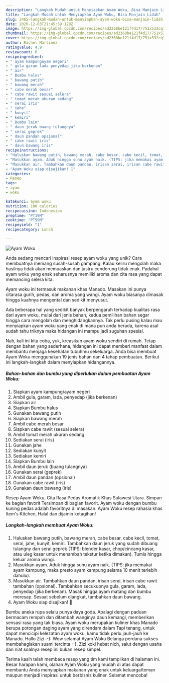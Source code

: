 ```yaml
---
description: "Langkah Mudah untuk Menyiapkan Ayam Woku, Bisa Manjain Lidah"
title: "Langkah Mudah untuk Menyiapkan Ayam Woku, Bisa Manjain Lidah"
slug: 2465-langkah-mudah-untuk-menyiapkan-ayam-woku-bisa-manjain-lidah
date: 2020-12-03T21:45:59.120Z
image: https://img-global.cpcdn.com/recipes/ad2368be121f4d17/751x532cq70/ayam-woku-foto-resep-utama.jpg
thumbnail: https://img-global.cpcdn.com/recipes/ad2368be121f4d17/751x532cq70/ayam-woku-foto-resep-utama.jpg
cover: https://img-global.cpcdn.com/recipes/ad2368be121f4d17/751x532cq70/ayam-woku-foto-resep-utama.jpg
author: Rachel Martinez
ratingvalue: 4.9
reviewcount: 6
recipeingredient:
- " ayam kampungayam negeri"
- " gula garam lada penyedap jika berkenan"
- " air"
- " Bumbu halus"
- " bawang putih"
- " bawang merah"
- " cabe merah besar"
- " cabe rawit sesuai selera"
- " tomat merah ukuran sedang"
- " serai iris"
- " jahe"
- " kunyit"
- " kemiri"
- " Bumbu lain"
- " daun jeruk buang tulangnya"
- " serai geprek"
- " daun pandan opsional"
- " cabe rawit iris"
- " daun bawang iris"
recipeinstructions:
- "Haluskan bawang putih, bawang merah, cabe besar, cabe kecil, tomat, serai, jahe, kunyit, kemiri. Tambahkan daun jeruk yang sudah dibuang tulangny dan serai geprek (TIPS: blender kasar, chop/cincang kasar, atau uleg kasar untuk menambah tekstur ketika dimakan). Tumis hingga keluar aroma wangi."
- "Masukkan ayam. Aduk hingga suhu ayam naik. (TIPS: jika memakai ayam kampung, maka presto ayam kampung selama 10 menit terlebih dahulu)."
- "Masukkan air. Tambahkan daun pandan, irisan serai, irisan cabe rawit tambahan (opsional). Tambahkan secukupnya gula, garam, lada, penyedap (jika berkenan). Masak hingga ayam matang dan bumbu meresap. Sesaat sebelum diangkat, tambahkan daun bawang."
- "Ayam Woku siap disajikan! 💞"
categories:
- Resep
tags:
- ayam
- woku

katakunci: ayam woku 
nutrition: 100 calories
recipecuisine: Indonesian
preptime: "PT19M"
cooktime: "PT59M"
recipeyield: "1"
recipecategory: Lunch

---
```



![Ayam Woku](https://img-global.cpcdn.com/recipes/ad2368be121f4d17/751x532cq70/ayam-woku-foto-resep-utama.jpg)

Anda sedang mencari inspirasi resep ayam woku yang unik? Cara membuatnya memang susah-susah gampang. Kalau keliru mengolah maka hasilnya tidak akan memuaskan dan justru cenderung tidak enak. Padahal ayam woku yang enak seharusnya memiliki aroma dan cita rasa yang dapat memancing selera kita.

Ayam woku ini termasuk makanan khas Manado. Masakan ini punya citarasa gurih, pedas, dan aroma yang wangi. Ayam woku biasanya dimasak hingga kuahnya mengental dan sedikit menyusut.

Ada beberapa hal yang sedikit banyak berpengaruh terhadap kualitas rasa dari ayam woku, mulai dari jenis bahan, kedua pemilihan bahan segar hingga cara mengolah dan menghidangkannya. Tak perlu pusing kalau mau menyiapkan ayam woku yang enak di mana pun anda berada, karena asal sudah tahu triknya maka hidangan ini mampu jadi suguhan spesial.


Nah, kali ini kita coba, yuk, kreasikan ayam woku sendiri di rumah. Tetap dengan bahan yang sederhana, hidangan ini dapat memberi manfaat dalam membantu menjaga kesehatan tubuhmu sekeluarga. Anda bisa membuat Ayam Woku menggunakan 19 jenis bahan dan 4 tahap pembuatan. Berikut ini langkah-langkah dalam menyiapkan hidangannya.

<!--inarticleads1-->

##### Bahan-bahan dan bumbu yang diperlukan dalam pembuatan Ayam Woku:

1. Siapkan  ayam kampung/ayam negeri
1. Ambil  gula, garam, lada, penyedap (jika berkenan)
1. Siapkan  air
1. Siapkan  Bumbu halus
1. Gunakan  bawang putih
1. Siapkan  bawang merah
1. Ambil  cabe merah besar
1. Siapkan  cabe rawit (sesuai selera)
1. Ambil  tomat merah ukuran sedang
1. Sediakan  serai (iris)
1. Gunakan  jahe
1. Sediakan  kunyit
1. Sediakan  kemiri
1. Siapkan  Bumbu lain
1. Ambil  daun jeruk (buang tulangnya)
1. Gunakan  serai (geprek)
1. Ambil  daun pandan (opsional)
1. Gunakan  cabe rawit (iris)
1. Gunakan  daun bawang (iris)


Resep Ayam Woku, Cita Rasa Pedas Aromatik Khas Sulawesi Utara. Simpan ke bagian favorit Tersimpan di bagian favorit. Ayam woku dengan bumbu kuning pedas adalah favoritnya di masakan. Ayam Woku resep rahasia khas Item&#39;s Kitchen, Halal dan dijamin ketagihan! 

<!--inarticleads2-->

##### Langkah-langkah membuat Ayam Woku:

1. Haluskan bawang putih, bawang merah, cabe besar, cabe kecil, tomat, serai, jahe, kunyit, kemiri. Tambahkan daun jeruk yang sudah dibuang tulangny dan serai geprek (TIPS: blender kasar, chop/cincang kasar, atau uleg kasar untuk menambah tekstur ketika dimakan). Tumis hingga keluar aroma wangi.
1. Masukkan ayam. Aduk hingga suhu ayam naik. (TIPS: jika memakai ayam kampung, maka presto ayam kampung selama 10 menit terlebih dahulu).
1. Masukkan air. Tambahkan daun pandan, irisan serai, irisan cabe rawit tambahan (opsional). Tambahkan secukupnya gula, garam, lada, penyedap (jika berkenan). Masak hingga ayam matang dan bumbu meresap. Sesaat sebelum diangkat, tambahkan daun bawang.
1. Ayam Woku siap disajikan! 💞


Bumbu aneka rupa selalu punya daya goda. Apalagi dengan paduan bermacam rempah dan ditambah wanginya daun kemangi, memberikan sensasi rasa yang tak biasa. Ayam woku merupakan kuliner khas Manado berupa potongan daging ayam yang direndam dalam Tapi tenang, untuk dapat mencicipi kelezatan ayam woku, kamu tidak perlu jauh-jauh ke Manado. Hallo Zizi :-): Wow selamat Ayam Woku Belanga perdana sukses membahagiakan suami tercinta :-). Zizi koki hebat nich, salut dengan usaha dan niat soalnya resep ini bukan resep simpel. 

Terima kasih telah membaca resep yang tim kami tampilkan di halaman ini. Besar harapan kami, olahan Ayam Woku yang mudah di atas dapat membantu Anda menyiapkan makanan yang enak untuk keluarga/teman maupun menjadi inspirasi untuk berbisnis kuliner. Selamat mencoba!
